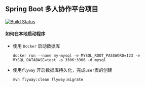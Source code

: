 ## Spring Boot 多人协作平台项目
[![Build Status](https://travis-ci.com/jinrunheng/springboot-cooperation-platform.svg?branch=master)](https://travis-ci.com/jinrunheng/springboot-cooperation-platform)
#### 如何在本地启动程序

- 使用 `Docker` 启动数据库

    ```
    docker run --name my-mysql -e MYSQL_ROOT_PASSWORD=123 -e MYSQL_DATABASE=test -p 3306:3306 -d mysql
    ```
- 使用`flyway` 开启数据库持久化，完成`user`表的创建
    ```
    mvn flyway:clean flyway:migrate
    ``` 